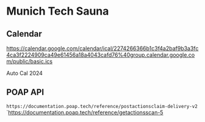 # Munich Tech Sauna

## Calendar
https://calendar.google.com/calendar/ical/2274266366b1c3f4a2baf9b3a3fc4ca3f2224909ca49e61456a18a4043cafd76%40group.calendar.google.com/public/basic.ics

Auto Cal 2024



## POAP API
`https://documentation.poap.tech/reference/postactionsclaim-delivery-v2`
`https://documentation.poap.tech/reference/getactionsscan-5